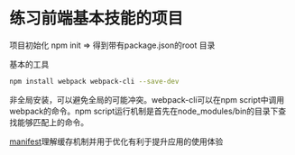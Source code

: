 # 练习前端基本技能的项目

项目初始化
npm init => 得到带有package.json的root 目录

基本的工具

```bash
npm install webpack webpack-cli --save-dev
```

非全局安装，可以避免全局的可能冲突。webpack-cli可以在npm script中调用webpack的命令。npm script运行机制是首先在node_modules/bin的目录下查找能够匹配上的命令。

[manifest](https://webpack.docschina.org/concepts/manifest)理解缓存机制并用于优化有利于提升应用的使用体验